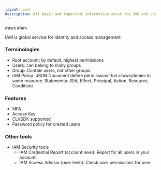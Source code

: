 ```yaml
---
layout: post
description: All basic and important information about the IAM and its features
---
```


#aws #iam 

IAM is global service for identity and access management

### Terminologies
- Root account: by default, highest permissions
- Users: can belong to many groups
- Group: Contain users, not other groups
- IAM Policy: JSON Document define permissions that allows/denies to some resource. Statements: (Sid, Effect, Principal, Action, Resource, Condition)

### Features
- MFA
- Access Key
- CLI/SDK supported
- Password policy for created users.

### Other tools
- IAM Security tools
  - IAM Credential Report (account level): Report for all users in your account.
  - IAM Access Advisor (user level): Check user permissions for user